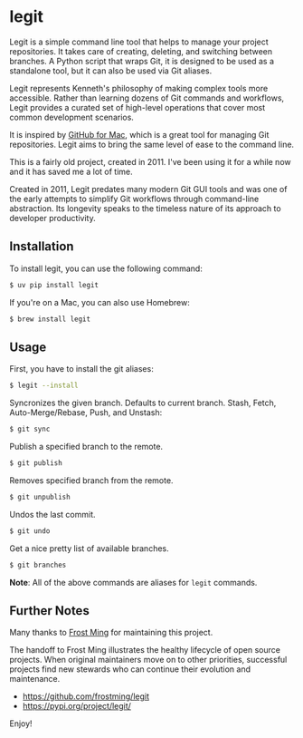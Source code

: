 # legit

Legit is a simple command line tool that helps to manage your project repositories. It takes care of creating, deleting, and switching between branches. A Python script that wraps Git, it is designed to be used as a standalone tool, but it can also be used via Git aliases.

<span class="sidenote">Legit represents Kenneth's philosophy of making complex tools more accessible. Rather than learning dozens of Git commands and workflows, Legit provides a curated set of high-level operations that cover most common development scenarios.</span>

It is inspired by [GitHub for Mac](https://docs.github.com/en/desktop/installing-and-authenticating-to-github-desktop/installing-github-desktop), which is a great tool for managing Git repositories. Legit aims to bring the same level of ease to the command line.

This is a fairly old project, created in 2011. I've been using it for a while now and it has saved me a lot of time.

<span class="sidenote">Created in 2011, Legit predates many modern Git GUI tools and was one of the early attempts to simplify Git workflows through command-line abstraction. Its longevity speaks to the timeless nature of its approach to developer productivity.</span>

## Installation

To install legit, you can use the following command:

```bash
$ uv pip install legit
```

If you're on a Mac, you can also use Homebrew:

```bash
$ brew install legit
```

## Usage

First, you have to install the git aliases:

```bash
$ legit --install
```

Syncronizes the given branch. Defaults to current branch. Stash, Fetch, Auto\-Merge/Rebase, Push, and Unstash:

```bash
$ git sync
```

Publish a specified branch to the remote.

```bash
$ git publish
```

Removes specified branch from the remote.

```bash
$ git unpublish
```

Undos the last commit.

```bash
$ git undo
```

Get a nice pretty list of available branches.

```bash
$ git branches
```

**Note**: All of the above commands are aliases for `legit` commands.

## Further Notes

Many thanks to [Frost Ming](https://github.com/frostming) for maintaining this project.

<span class="sidenote">The handoff to Frost Ming illustrates the healthy lifecycle of open source projects. When original maintainers move on to other priorities, successful projects find new stewards who can continue their evolution and maintenance.</span>

- https://github.com/frostming/legit
- https://pypi.org/project/legit/

Enjoy!
